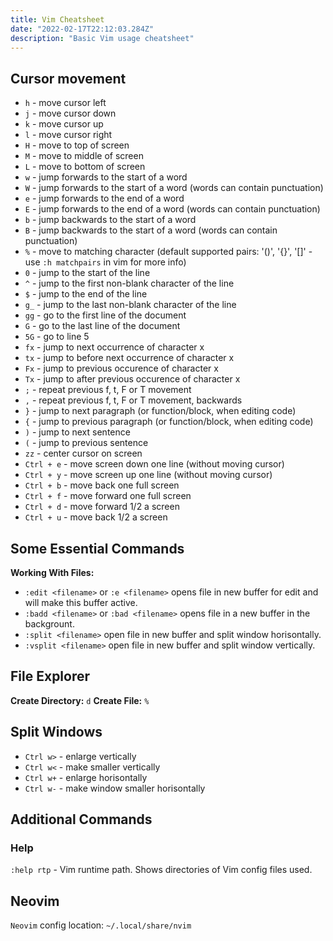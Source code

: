 ```yaml
---
title: Vim Cheatsheet
date: "2022-02-17T22:12:03.284Z"
description: "Basic Vim usage cheatsheet"
---
```


## Cursor movement

- `h` - move cursor left
- `j` - move cursor down
- `k` - move cursor up
- `l` - move cursor right
- `H` - move to top of screen
- `M` - move to middle of screen
- `L` - move to bottom of screen
- `w` - jump forwards to the start of a word
- `W` - jump forwards to the start of a word (words can contain punctuation)
- `e` - jump forwards to the end of a word
- `E` - jump forwards to the end of a word (words can contain punctuation)
- `b` - jump backwards to the start of a word
- `B` - jump backwards to the start of a word (words can contain punctuation)
- `%` - move to matching character (default supported pairs: '()', '{}', '[]' - use <code>:h matchpairs</code> in vim for more info)
- `0` - jump to the start of the line
- `^` - jump to the first non-blank character of the line
- `$` - jump to the end of the line
- `g_` - jump to the last non-blank character of the line
- `gg` - go to the first line of the document
- `G` - go to the last line of the document
- `5G` - go to line 5
- `fx` - jump to next occurrence of character x
- `tx` - jump to before next occurrence of character x
- `Fx` - jump to previous occurence of character x
- `Tx` - jump to after previous occurence of character x
- `;` - repeat previous f, t, F or T movement
- `,` - repeat previous f, t, F or T movement, backwards
- `}` - jump to next paragraph (or function/block, when editing code)
- `{` - jump to previous paragraph (or function/block, when editing code)
- `)` - jump to next sentence
- `(` - jump to previous sentence
- `zz` - center cursor on screen
- `Ctrl + e` - move screen down one line (without moving cursor)
- `Ctrl + y` - move screen up one line (without moving cursor)
- `Ctrl + b` - move back one full screen
- `Ctrl + f` - move forward one full screen
- `Ctrl + d` - move forward 1/2 a screen
- `Ctrl + u` - move back 1/2 a screen

## Some Essential Commands

**Working With Files:**

- `:edit <filename>` or `:e <filename>` opens file in new buffer for edit and will make this buffer active.
- `:badd <filename>` or `:bad <filename>` opens file in a new buffer in the backgrount.
- `:split <filename>` open file in new buffer and split window horisontally.
- `:vsplit <filename>` open file in new buffer and split window vertically.

## File Explorer

**Create Directory:** `d`
**Create File:** `%`

## Split Windows

- `Ctrl w>` - enlarge vertically
- `Ctrl w<` - make smaller vertically
- `Ctrl w+` - enlarge horisontally
- `Ctrl w-` - make window smaller horisontally

## Additional Commands

### Help

`:help rtp` - Vim runtime path. Shows directories of Vim config files used.

## Neovim

`Neovim` config location: `~/.local/share/nvim`
